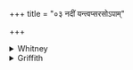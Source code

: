 +++
title = "०३ नदीं यन्त्वप्सरसोऽपाम्"

+++

<details><summary>Whitney</summary>

### Translation
3. Let the Apsarases go to the stream, to the loud (?) down-blowing of  
the waters: Guggulū, Pīlā, Naladī, Āukṣagandhi, Pramandanī: so go away,  
ye Apsarases; ye have been recognized.

### Notes
⌊See Weber's note and reference to Rumpelstilzchen.⌋ *Tārá* in **b** is  
rendered "crossing"; but as this sense is found nowhere else, it seems  
safer to take the word as the adjective, common later; the comm. glosses  
it with *tārayitāram*, a worthless etymological guess. After it, instead  
of *avaśvasam*, the comm. reads *iva svasam* (= *suṣṭhu  
nāupreraṇakuśalaṁ yathā*), and, strangely enough, Ppp. has the same. As  
everywhere else where the word occurs, the mss. vary between *gulgulu*  
and *guggulu*, and SPP. reads the former and our edition the latter;  
here the decided majority, with Ppp. and the comm., give *gulg-* (our  
Bp.H.K. have *gugg-*). Pādas **c** and **d** appear to be made up of  
names of Apsarases, all formed upon odor-names: *guggulū́* is fem. to  
*gúggulu* 'bdellium,' and *naladī́* to *nálada* 'nard'; *pramandanī́* is  
related with *pramanda* 'a certain fragrant plant'; and *āukṣágandhi*  
means something like 'ox-smell'; but the comm. declares them to be  
*pañca homadravyāṇi* 'five articles of oblation'; Ppp. reads  
*prabandhinī* in **d**. Most of our mss. accent *apsarásas* in **e**,  
but SPP. reports only one of his as doing so; both editions read  
*apsarasas*. The comm. makes a different division of the material,  
reckoning the refrain (our **e, f**) as a verse with our 4 **a, b**, and  
omitting the refrain in 4 (much as it treated 34. 5-7 above); SPP.  
follows the Anukr. throughout (see under the next verse). The comm.  
reads in **f** *pratibaddhās; prátibuddhā abhūtana* is found also as RV.  
i. 191. 5 **d**. Ppp. adds between our **d** and **e** *yatrā marty apsv  
antaḥ: samudre turūṇyarī turvaśī puṇḍarīka* (not followed by an  
*avasāna*-sign). The Anukr. definition of the verse ought to read  
*jagatī* instead of *triṣṭubh*. ⌊in the prior draft, W. notes the  
suggestions concerning *avaśvasám* given by BR. i. 490 and OB. i. 126  
and implying *ava* = 'away'; but rejects them.⌋
</details>

<details><summary>Griffith</summary>

Let the Apsarases, puffed away, go to the river, to the ford,-- Guggulu, Pila, Naladi, Aukshagandhi, Pramandini. Ye have become attentive since the Apsarases have past away.
</details>
